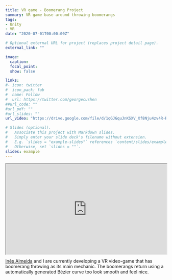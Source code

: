 ```yaml
---
title: VR game - Boomerang Project
summary: VR game base around throwing boomerangs
tags:
- Unity
- VR
date: "2020-07-01T00:00:00Z"

# Optional external URL for project (replaces project detail page).
external_link: ""

image:
  caption:
  focal_point:
  show: false

links:
#- icon: twitter
#  icon_pack: fab
#  name: Follow
#  url: https://twitter.com/georgecushen
##url_code: ""
#url_pdf: ""
#url_slides: ""
url_video: "https://drive.google.com/file/d/1qGJGquJnKSXV_Xf8Nju4zv4R-RrLP70W/preview"

# Slides (optional).
#   Associate this project with Markdown slides.
#   Simply enter your slide deck's filename without extension.
#   E.g. `slides = "example-slides"` references `content/slides/example-slides.md`.
#   Otherwise, set `slides = ""`.
slides: example
---
```

<div style="width: 100%; position: relative; padding-bottom: 56.25%;">
<iframe src="https://drive.google.com/file/d/1qGJGquJnKSXV_Xf8Nju4zv4R-RrLP70W/preview" width="100%" height="100%" style="position: absolute; top: 0; left: 0;"></iframe>
</div>

<a href="https://ines-almeida.com">Inês Almeida</a> and I are currently developing a VR video-game that has boomerang throwing as its main mechanic.
The boomerangs return using a automatically generated Bézier curve too look smooth and feel nice.
